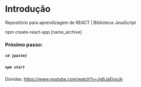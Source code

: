 # Introdução 

<p> Repositório para aprendizagem de REACT | Biblioteca JavaScript</p>
<p>npm create-react-app [name_archive]</p>

### Próximo passo:
##### `cd {paste}`

##### `npm start`

Dúvidas:
https://www.youtube.com/watch?v=Jg6JaEjovJk